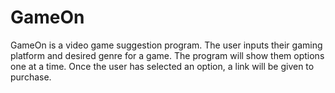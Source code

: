 # GameOn

GameOn is a video game suggestion program. The user inputs their gaming platform and desired genre for a game. The program will show them options one at a time. Once the user has selected an option, a link will be given to purchase.
